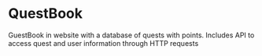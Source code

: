 # QuestBook
GuestBook in website with a database of quests with points. Includes API to access quest and user information through HTTP requests

